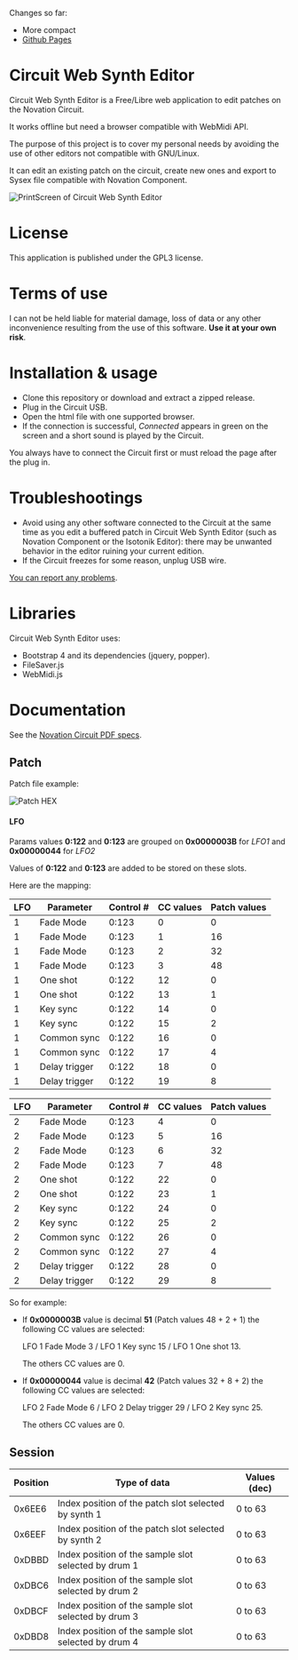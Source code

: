 Changes so far:
- More compact
- [Github Pages](https://cgoehl.github.io/circuit-web-synth-editor/)

# Circuit Web Synth Editor

Circuit Web Synth Editor is a Free/Libre web application to edit patches on the Novation Circuit.

It works offline but need a browser compatible with WebMidi API.

The purpose of this project is to cover my personal needs by avoiding the use of other editors not compatible with GNU/Linux.

It can edit an existing patch on the circuit, create new ones and export to Sysex file compatible with Novation Component.

![PrintScreen of Circuit Web Synth Editor](resources/printscreen.png)

# License

This application is published under the GPL3 license.

# Terms of use

I can not be held liable for material damage, loss of data or any other inconvenience resulting from the use of this software. **Use it at your own risk**.

# Installation & usage

- Clone this repository or download and extract a zipped release.
- Plug in the Circuit USB.
- Open the html file with one supported browser.
- If the connection is successful, *Connected* appears in green on the screen and a short sound is played by the Circuit.

You always have to connect the Circuit first or must reload the page after the plug in.

# Troubleshootings

- Avoid using any other software connected to the Circuit at the same time as you edit a buffered patch in Circuit Web Synth Editor (such as Novation Component or the Isotonik Editor): there may be unwanted behavior in the editor ruining your current edition.
- If the Circuit freezes for some reason, unplug USB wire.

[You can report any problems](https://framagit.org/pumpkin/circuit-web-synth-editor/issues).

# Libraries

Circuit Web Synth Editor uses:

- Bootstrap 4 and its dependencies (jquery, popper).
- FileSaver.js
- WebMidi.js

# Documentation

See the [Novation Circuit PDF specs](resources/circuit-programmers-reference-guide-v1-0.pdf).

## Patch

Patch file example:

![Patch HEX](resources/patch.png)

#### LFO

Params values **0:122** and **0:123** are grouped on **0x0000003B** for *LFO1* and **0x00000044** for *LFO2*

Values of **0:122** and **0:123** are added to be stored on these slots.

Here are the mapping:

| LFO | Parameter     | Control # | CC values | Patch values |
| ----| ------------- | --------- | --------- | ------------ |
| 1   | Fade Mode     | 0:123     | 0         | 0            |
| 1   | Fade Mode     | 0:123     | 1         | 16           |
| 1   | Fade Mode     | 0:123     | 2         | 32           |
| 1   | Fade Mode     | 0:123     | 3         | 48           |
| 1   | One shot      | 0:122     | 12        | 0            |
| 1   | One shot      | 0:122     | 13        | 1            |
| 1   | Key sync      | 0:122     | 14        | 0            |
| 1   | Key sync      | 0:122     | 15        | 2            |
| 1   | Common sync   | 0:122     | 16        | 0            |
| 1   | Common sync   | 0:122     | 17        | 4            |
| 1   | Delay trigger | 0:122     | 18        | 0            |
| 1   | Delay trigger | 0:122     | 19        | 8            |

| LFO | Parameter     | Control # | CC values | Patch values |
| ----| ------------- | --------- | --------- | ------------ |
| 2   | Fade Mode     | 0:123     | 4         | 0            |
| 2   | Fade Mode     | 0:123     | 5         | 16           |
| 2   | Fade Mode     | 0:123     | 6         | 32           |
| 2   | Fade Mode     | 0:123     | 7         | 48           |
| 2   | One shot      | 0:122     | 22        | 0            |
| 2   | One shot      | 0:122     | 23        | 1            |
| 2   | Key sync      | 0:122     | 24        | 0            |
| 2   | Key sync      | 0:122     | 25        | 2            |
| 2   | Common sync   | 0:122     | 26        | 0            |
| 2   | Common sync   | 0:122     | 27        | 4            |
| 2   | Delay trigger | 0:122     | 28        | 0            |
| 2   | Delay trigger | 0:122     | 29        | 8            |

So for example:

- If **0x0000003B** value is decimal **51** (Patch values 48 + 2 + 1) the following CC values are selected:

  LFO 1 Fade Mode 3 / LFO 1 Key sync 15 / LFO 1 One shot 13.

  The others CC values are 0.

- If **0x00000044** value is decimal **42** (Patch values 32 + 8 + 2) the following CC values are selected:

  LFO 2 Fade Mode 6 / LFO 2 Delay trigger 29 / LFO 2 Key sync 25.

  The others CC values are 0.

## Session

| Position  | Type of data                                         | Values (dec) |
| --------- | ---------------------------------------------------- | ------------ |
| 0x6EE6    | Index position of the patch slot selected by synth 1 | 0 to 63      |
| 0x6EEF    | Index position of the patch slot selected by synth 2 | 0 to 63      |
| 0xDBBD    | Index position of the sample slot selected by drum 1 | 0 to 63      |
| 0xDBC6    | Index position of the sample slot selected by drum 2 | 0 to 63      |
| 0xDBCF    | Index position of the sample slot selected by drum 3 | 0 to 63      |
| 0xDBD8    | Index position of the sample slot selected by drum 4 | 0 to 63      |
